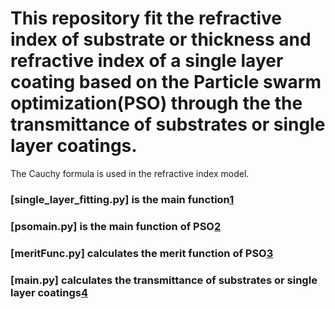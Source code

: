 # This repository fit the refractive index of substrate or thickness and refractive index of a single layer coating based on the Particle swarm optimization(PSO) through the the transmittance of substrates or single layer coatings.  
The Cauchy formula is used in the refractive index model.  

### [single_layer_fitting.py] is the main function[1]
### [psomain.py]  is the main function of PSO[2]
### [meritFunc.py] calculates the merit function of PSO[3]
### [main.py] calculates the transmittance of substrates or single layer coatings[4]
[1]:https://github.com/Huanianss/single-layer-fitting/blob/master/single_layer_fitting.py
[2]:https://github.com/Huanianss/single-layer-fitting/blob/master/psomain.py
[3]:https://github.com/Huanianss/single-layer-fitting/blob/master/meritFunc.py
[4]:https://github.com/Huanianss/single-layer-fitting/blob/master/main.py
